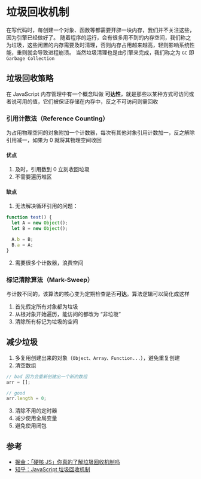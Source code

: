 # 垃圾回收机制

在写代码时，每创建一个对象、函数等都需要开辟一块内存，我们并不关注这些，因为引擎已经做好了。
随着程序的运行，会有很多用不到的内存空间，我们称之为垃圾，这些闲置的内存需要及时清理，否则内存占用越来越高，轻则影响系统性能，重则就会导致进程崩溃。
当然垃圾清理也是由引擎来完成，我们称之为 `GC` 即 `Garbage Collection`

## 垃圾回收策略

在 JavaScript 内存管理中有一个概念叫做 **可达性**，就是那些以某种方式可访问或者说可用的值，它们被保证存储在内存中，反之不可访问则需回收

### 引用计数法（Reference Counting）

为占用物理空间的对象附加一个计数器，每次有其他对象引用计数加一，反之解除引用减一，如果为 0 就将其物理空间收回

#### 优点

1. 及时，引用数到 0 立刻收回垃圾
2. 不需要遍历堆区

#### 缺点

1. 无法解决循环引用的问题：

```javascript
function test() {
  let A = new Object();
  let B = new Object();

  A.b = B;
  B.a = A;
}
```

2. 需要很多个计数器，浪费空间

### 标记清除算法（Mark-Sweep）

与计数不同的，该算法的核心变为定期检查是否**可达**。算法逻辑可以简化成这样

1. 首先假定所有对象都为垃圾
2. 从根对象开始遍历，能访问的都改为 “非垃圾”
3. 清除所有标记为垃圾的空间

## 减少垃圾

1. 多复用创建出来的对象（`Object、Array、Function...`），避免重复创建
2. 清空数组

```javascript
// bad 因为会重新创建出一个新的数组
arr = [];

// good
arr.length = 0;
```

3. 清除不用的定时器
4. 减少使用全局变量
5. 避免使用闭包

## 参考

- [掘金：「硬核 JS」你真的了解垃圾回收机制吗](https://juejin.cn/post/6981588276356317214)
- [知乎：JavaScript 垃圾回收机制](https://zhuanlan.zhihu.com/p/60336501)
